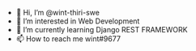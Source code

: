 - 👋 Hi, I’m @wint-thiri-swe
- 👀 I’m interested in Web Development
- 🌱 I’m currently learning Django REST FRAMEWORK
- 📫 How to reach me wint#9677

<!---
wint-thiri-swe/wint-thiri-swe is a ✨ special ✨ repository because its `README.md` (this file) appears on your GitHub profile.
You can click the Preview link to take a look at your changes.
--->
